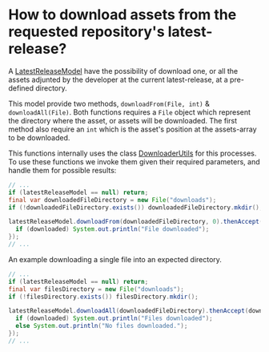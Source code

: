 # How to download assets from the requested repository's latest-release?
A [LatestReleaseModel](https://github.com/aivruu/repo-viewer/blob/recode/api/src/main/java/io/github/aivruu/repoviewer/api/release/LatestReleaseModel.java) have the possibility of download one, or all the assets adjunted by the developer at the current latest-release, at a pre-defined directory.

This model provide two methods, `downloadFrom(File, int)` & `downloadAll(File)`. Both functions requires a `File` object which represent the directory
where the asset, or assets will be downloaded. The first method also require an `int` which is the asset's position at the assets-array to be downloaded.

This functions internally uses the class [DownloaderUtils](https://github.com/aivruu/repo-viewer/blob/recode/api/src/main/java/io/github/aivruu/repoviewer/api/download/DownloaderUtils.java) for this processes. To use these functions we invoke them
given their required parameters, and handle them for possible results:

```java
// ...
if (latestReleaseModel == null) return;
final var downloadedFileDirectory = new File("downloads");
if (!downloadedFileDirectory.exists()) downloadedFileDirectory.mkdir();

latestReleaseModel.downloadFrom(downloadedFileDirectory, 0).thenAccept(downloaded -> {
  if (downloaded) System.out.println("File downloaded"); 
});
// ...
```
An example downloading a single file into an expected directory.
```java
// ...
if (latestReleaseModel == null) return;
final var filesDirectory = new File("downloads");
if (!filesDirectory.exists()) filesDirectory.mkdir();

latestReleaseModel.downloadAll(downloadedFileDirectory).thenAccept(downloaded -> {
  if (downloaded) System.out.println("Files downloaded");
  else System.out.println("No files downloaded.");
});
// ...
```
